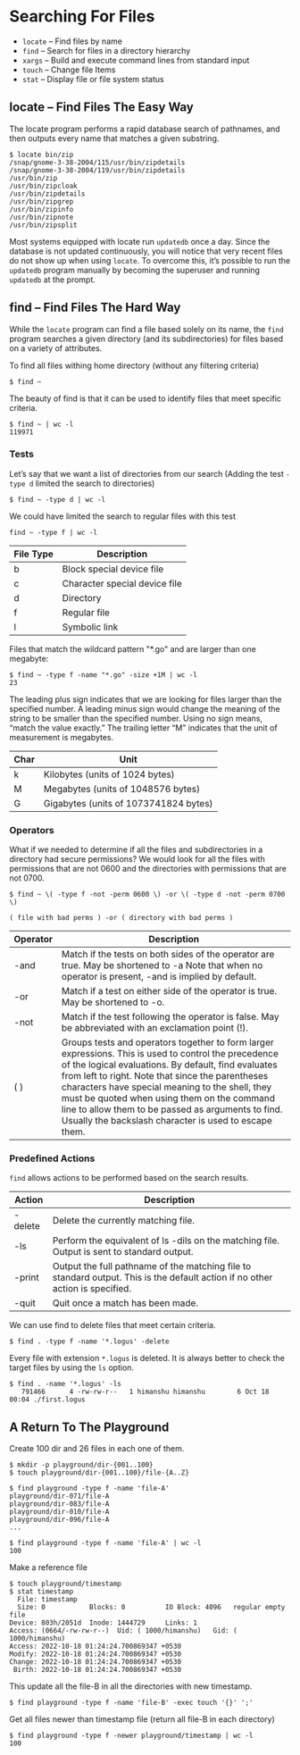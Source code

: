 # Searching For Files

- `locate` – Find files by name
- `find` – Search for files in a directory hierarchy
- `xargs` – Build and execute command lines from standard input
- `touch` – Change file Items
- `stat` – Display file or file system status

## locate – Find Files The Easy Way
The locate program performs a rapid database search of pathnames, and then outputs
every name that matches a given substring.

```
$ locate bin/zip
/snap/gnome-3-38-2004/115/usr/bin/zipdetails
/snap/gnome-3-38-2004/119/usr/bin/zipdetails
/usr/bin/zip
/usr/bin/zipcloak
/usr/bin/zipdetails
/usr/bin/zipgrep
/usr/bin/zipinfo
/usr/bin/zipnote
/usr/bin/zipsplit
```

Most systems equipped with locate run `updatedb` once a day. Since the database is not updated continuously, you will notice that very recent files do not show up when using `locate`. To overcome this, it’s possible to run the `updatedb` program manually by becoming the superuser and running `updatedb` at the prompt.

## find – Find Files The Hard Way
While the `locate` program can find a file based solely on its name, the `find` program searches a given directory (and its subdirectories) for files based on a variety of attributes.

To find all files withing home directory (without any filtering criteria)
```
$ find ~
```

The beauty of find is that it can be used to identify files that meet specific criteria.
```
$ find ~ | wc -l
119971
```

### Tests
Let’s say that we want a list of directories from our search (Adding the test `-type d` limited the search to directories)
```
$ find ~ -type d | wc -l
```

We could have limited the search to regular files with this test
```
find ~ -type f | wc -l	
```

| 	File Type	| 	Description	|
|		---		|		---		|
|		b		| 	Block special device file	|
|		c		| 	Character special device file |
|		d		| 	Directory	|
|		f		| 	Regular file |
|		l		|	Symbolic link |

Files that match the wildcard pattern "*.go" and are larger than one megabyte:
```
$ find ~ -type f -name "*.go" -size +1M | wc -l
23
```

The leading plus sign indicates that we are looking for files larger than the specified number. A leading minus sign would change the meaning of the string to be smaller than the specified number. Using no sign means, “match the value exactly.” The trailing letter “M” indicates that the unit of measurement is megabytes.

| Char 	| Unit 	|
| --- 	| --- 	|
|k	|	Kilobytes (units of 1024 bytes) |
|M	|	Megabytes (units of 1048576 bytes)	|
|G	|	Gigabytes (units of 1073741824 bytes)	|

### Operators
What if we needed to determine if all the files and subdirectories in a directory had secure permissions? We would look for all the files with permissions that are not 0600 and the directories with permissions that are not 0700. 

```
$ find ~ \( -type f -not -perm 0600 \) -or \( -type d -not -perm 0700 \)
```
`( file with bad perms ) -or ( directory with bad perms )`

|	Operator	|	Description		|
|	---			|	---				|
|	-and		|	Match if the tests on both sides of the operator are true. May be shortened to -a Note that when no operator is present, -and is implied by default. |
|	-or			|	Match if a test on either side of the operator is true. May be shortened to -o. |
|	-not		|	Match if the test following the operator is false. May be abbreviated with an exclamation point (!).|
|	( )			|	Groups tests and operators together to form larger expressions. This is used to control the precedence of the logical evaluations. By default, find evaluates from left to right. Note that since the parentheses characters have special meaning to the shell, they must be quoted when using them on the command line to allow them to be passed as arguments to find. Usually the backslash character is used to escape them.|

### Predefined Actions
`find` allows actions to be performed based on the search results.

|	Action	|	Description		|
|	---		|	---				|
|	-delete		| Delete the currently matching file. |
|	-ls			| Perform the equivalent of ls -dils on the matching file. Output is sent to standard output. |
|	-print		| Output the full pathname of the matching file to standard output. This is the default action if no other action is specified. |
|	-quit		|	Quit once a match has been made.|

We can use find to delete files that meet certain criteria.
```
$ find . -type f -name '*.logus' -delete
```
Every file with extension `*.logus` is deleted. It is always better to check the target files by using the `ls` option.
```
$ find . -name '*.logus' -ls
   791466      4 -rw-rw-r--   1 himanshu himanshu        6 Oct 18 00:04 ./first.logus
```

## A Return To The Playground
Create 100 dir and 26 files in each one of them.
```
$ mkdir -p playground/dir-{001..100}
$ touch playground/dir-{001..100}/file-{A..Z}
```

```
$ find playground -type f -name 'file-A'
playground/dir-071/file-A
playground/dir-083/file-A
playground/dir-010/file-A
playground/dir-096/file-A
...
```

```
$ find playground -type f -name 'file-A' | wc -l
100
```

Make a reference file 
```
$ touch playground/timestamp
$ stat timestamp 
  File: timestamp
  Size: 0         	Blocks: 0          IO Block: 4096   regular empty file
Device: 803h/2051d	Inode: 1444729     Links: 1
Access: (0664/-rw-rw-r--)  Uid: ( 1000/himanshu)   Gid: ( 1000/himanshu)
Access: 2022-10-18 01:24:24.700869347 +0530
Modify: 2022-10-18 01:24:24.700869347 +0530
Change: 2022-10-18 01:24:24.700869347 +0530
 Birth: 2022-10-18 01:24:24.700869347 +0530
```

This update all the file-B in all the directories with new timestamp.
```
$ find playground -type f -name 'file-B' -exec touch '{}' ';'
```

Get all files newer than timestamp file (return all file-B in each directory)
```
$ find playground -type f -newer playground/timestamp | wc -l
100
```
